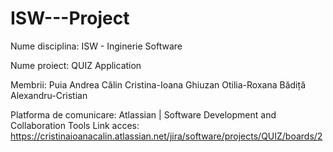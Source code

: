 # ISW---Project

Nume disciplina: ISW - Inginerie Software

Nume proiect: QUIZ Application

Membrii: 
  Puia Andrea
  Călin Cristina-Ioana
  Ghiuzan Otilia-Roxana
  Bădiță Alexandru-Cristian

Platforma de comunicare: Atlassian | Software Development and Collaboration Tools
   Link acces: https://cristinaioanacalin.atlassian.net/jira/software/projects/QUIZ/boards/2
   
   
